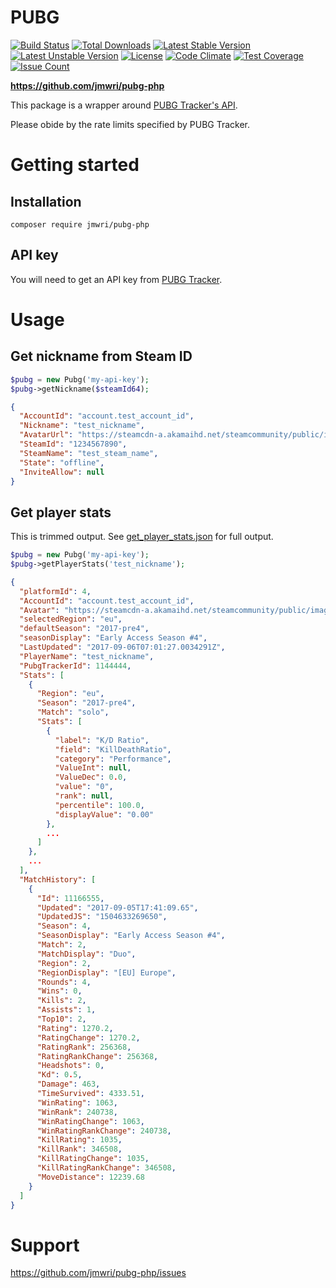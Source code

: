 # PUBG

[![Build Status](https://travis-ci.org/jmwri/pubg-php.svg?branch=master)](https://travis-ci.org/jmwri/pubg-php)
[![Total Downloads](https://poser.pugx.org/jmwri/pubg-php/d/total.svg)](https://packagist.org/packages/jmwri/pubg-php)
[![Latest Stable Version](https://poser.pugx.org/jmwri/pubg-php/v/stable.svg)](https://packagist.org/packages/jmwri/pubg-php)
[![Latest Unstable Version](https://poser.pugx.org/jmwri/pubg-php/v/unstable.svg)](https://packagist.org/packages/jmwri/pubg-php)
[![License](https://poser.pugx.org/jmwri/pubg-php/license.svg)](https://packagist.org/packages/jmwri/pubg-php)
[![Code Climate](https://codeclimate.com/github/jmwri/pubg-php/badges/gpa.svg)](https://codeclimate.com/github/jmwri/pubg-php)
[![Test Coverage](https://codeclimate.com/github/jmwri/pubg-php/badges/coverage.svg)](https://codeclimate.com/github/jmwri/pubg-php/coverage)
[![Issue Count](https://codeclimate.com/github/jmwri/pubg-php/badges/issue_count.svg)](https://codeclimate.com/github/jmwri/pubg-php)

**https://github.com/jmwri/pubg-php**

This package is a wrapper around [PUBG Tracker's API](https://pubgtracker.com/site-api).

Please obide by the rate limits specified by PUBG Tracker.

# Getting started
## Installation
    composer require jmwri/pubg-php
    
## API key
You will need to get an API key from [PUBG Tracker](https://pubgtracker.com/site-api).

# Usage
## Get nickname from Steam ID
```php
$pubg = new Pubg('my-api-key');
$pubg->getNickname($steamId64);
```
```json
{
  "AccountId": "account.test_account_id",
  "Nickname": "test_nickname",
  "AvatarUrl": "https://steamcdn-a.akamaihd.net/steamcommunity/public/images/avatars/test_avatar.jpg",
  "SteamId": "1234567890",
  "SteamName": "test_steam_name",
  "State": "offline",
  "InviteAllow": null
}
```

## Get player stats
This is trimmed output. See [get_player_stats.json](tests/data/get_player_stats.json) for full output.
```php
$pubg = new Pubg('my-api-key');
$pubg->getPlayerStats('test_nickname');
```
```json
{
  "platformId": 4,
  "AccountId": "account.test_account_id",
  "Avatar": "https://steamcdn-a.akamaihd.net/steamcommunity/public/images/avatars/test_avatar.jpg",
  "selectedRegion": "eu",
  "defaultSeason": "2017-pre4",
  "seasonDisplay": "Early Access Season #4",
  "LastUpdated": "2017-09-06T07:01:27.0034291Z",
  "PlayerName": "test_nickname",
  "PubgTrackerId": 1144444,
  "Stats": [
    {
      "Region": "eu",
      "Season": "2017-pre4",
      "Match": "solo",
      "Stats": [
        {
          "label": "K/D Ratio",
          "field": "KillDeathRatio",
          "category": "Performance",
          "ValueInt": null,
          "ValueDec": 0.0,
          "value": "0",
          "rank": null,
          "percentile": 100.0,
          "displayValue": "0.00"
        },
        ...
      ]
    },
    ...
  ],
  "MatchHistory": [
    {
      "Id": 11166555,
      "Updated": "2017-09-05T17:41:09.65",
      "UpdatedJS": "1504633269650",
      "Season": 4,
      "SeasonDisplay": "Early Access Season #4",
      "Match": 2,
      "MatchDisplay": "Duo",
      "Region": 2,
      "RegionDisplay": "[EU] Europe",
      "Rounds": 4,
      "Wins": 0,
      "Kills": 2,
      "Assists": 1,
      "Top10": 2,
      "Rating": 1270.2,
      "RatingChange": 1270.2,
      "RatingRank": 256368,
      "RatingRankChange": 256368,
      "Headshots": 0,
      "Kd": 0.5,
      "Damage": 463,
      "TimeSurvived": 4333.51,
      "WinRating": 1063,
      "WinRank": 240738,
      "WinRatingChange": 1063,
      "WinRatingRankChange": 240738,
      "KillRating": 1035,
      "KillRank": 346508,
      "KillRatingChange": 1035,
      "KillRatingRankChange": 346508,
      "MoveDistance": 12239.68
    }
  ]
}
```

# Support
https://github.com/jmwri/pubg-php/issues
